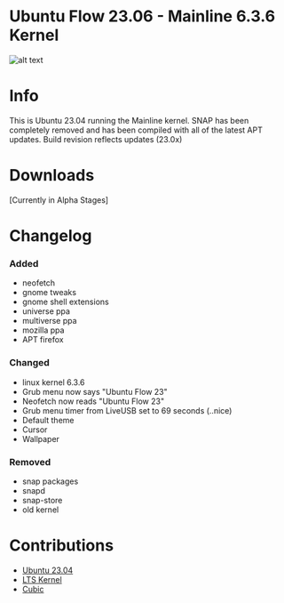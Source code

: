 # Ubuntu Flow 23.06 - Mainline 6.3.6 Kernel

![alt text](https://i.imgur.com/gQRaIX0.png)

# Info
  This is Ubuntu 23.04 running the Mainline kernel.
  SNAP has been completely removed and has been compiled with all of the latest APT updates.
  Build revision reflects updates (23.0x)

# Downloads
[Currently in Alpha Stages]

# Changelog

### Added
  - neofetch
  - gnome tweaks
  - gnome shell extensions
  - universe ppa
  - multiverse ppa
  - mozilla ppa
  - APT firefox

### Changed
  - linux kernel 6.3.6
  - Grub menu now says "Ubuntu Flow 23"
  - Neofetch now reads "Ubuntu Flow 23"
  - Grub menu timer from LiveUSB set to 69 seconds (..nice)
  - Default theme
  - Cursor
  - Wallpaper

### Removed
  - snap packages
  - snapd
  - snap-store
  - old kernel

# Contributions
  - [Ubuntu 23.04](https://cdimage.ubuntu.com/daily-live)
  - [LTS Kernel](https://kernel.ubuntu.com/~kernel-ppa/mainline/?C=N;O=D)
  - [Cubic](https://github.com/PJ-Singh-001/Cubic)
